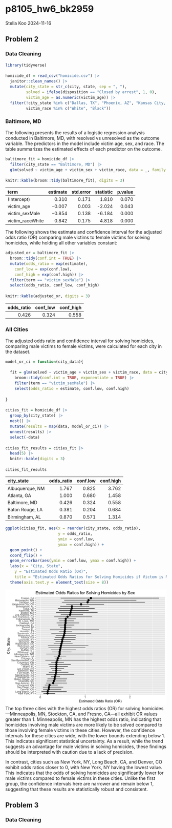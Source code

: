 p8105_hw6_bk2959
================
Stella Koo
2024-11-16

## Problem 2

### Data Cleaning

``` r
library(tidyverse)

homicide_df = read_csv("homicide.csv") |>
  janitor::clean_names() |>
  mutate(city_state = str_c(city, state, sep = ", "),
         solved = ifelse(disposition == "Closed by arrest", 1, 0), 
         victim_age = as.numeric(victim_age)) |>
  filter(!city_state %in% c("Dallas, TX", "Phoenix, AZ", "Kansas City, MO", "Tulsa, AL"),
         victim_race %in% c("White", "Black")) 
```

### Baltimore, MD

The following presents the results of a logistic regression analysis
conducted in Baltimore, MD, with resolved vs unresolved as the outcome
variable. The predictors in the model include victim age, sex, and race.
The table summarizes the estimated effects of each predictor on the
outcome.

``` r
baltimore_fit = homicide_df |>
  filter(city_state == "Baltimore, MD") |>
  glm(solved ~ victim_age + victim_sex + victim_race, data = _, family = binomial)

knitr::kable(broom::tidy(baltimore_fit), digits = 3)
```

| term             | estimate | std.error | statistic | p.value |
|:-----------------|---------:|----------:|----------:|--------:|
| (Intercept)      |    0.310 |     0.171 |     1.810 |   0.070 |
| victim_age       |   -0.007 |     0.003 |    -2.024 |   0.043 |
| victim_sexMale   |   -0.854 |     0.138 |    -6.184 |   0.000 |
| victim_raceWhite |    0.842 |     0.175 |     4.818 |   0.000 |

The following shows the estimate and confidence interval for the
adjusted odds ratio (OR) comparing male victims to female victims for
solving homicides, while holding all other variables constant:

``` r
adjusted_or = baltimore_fit |>
  broom::tidy(conf.int = TRUE) |>
  mutate(odds_ratio = exp(estimate),
    conf_low = exp(conf.low),
    conf_high = exp(conf.high)) |> 
  filter(term == "victim_sexMale") |>
  select(odds_ratio, conf_low, conf_high)

knitr::kable(adjusted_or, digits = 3)
```

| odds_ratio | conf_low | conf_high |
|-----------:|---------:|----------:|
|      0.426 |    0.324 |     0.558 |

### All Cities

The adjusted odds ratio and confidence interval for solving homicides,
comparing male victims to female victims, were calculated for each city
in the dataset.

``` r
model_or_ci = function(city_data){
  
  fit = glm(solved ~ victim_age + victim_sex + victim_race, data = city_data, family = binomial) |>
    broom::tidy(conf.int = TRUE, exponentiate = TRUE) |>
    filter(term == "victim_sexMale") |>
    select(odds_ratio = estimate, conf.low, conf.high)
  
}

cities_fit = homicide_df |>
  group_by(city_state) |>
  nest() |>
  mutate(results = map(data, model_or_ci)) |>
  unnest(results) |>
  select(-data)

cities_fit_results = cities_fit |>
  head(5) |>
  knitr::kable(digits = 3)

cities_fit_results
```

| city_state      | odds_ratio | conf.low | conf.high |
|:----------------|-----------:|---------:|----------:|
| Albuquerque, NM |      1.767 |    0.825 |     3.762 |
| Atlanta, GA     |      1.000 |    0.680 |     1.458 |
| Baltimore, MD   |      0.426 |    0.324 |     0.558 |
| Baton Rouge, LA |      0.381 |    0.204 |     0.684 |
| Birmingham, AL  |      0.870 |    0.571 |     1.314 |

``` r
ggplot(cities_fit, aes(x = reorder(city_state, odds_ratio), 
                       y = odds_ratio, 
                       ymin = conf.low, 
                       ymax = conf.high)) +
  geom_point() +
  coord_flip() +
  geom_errorbar(aes(ymin = conf.low, ymax = conf.high)) +
  labs(x = "City, State",
    y = "Estimated Odds Ratio (OR)",
    title = "Estimated Odds Ratios for Solving Homicides if Victom is Male") +  
  theme(axis.text.y = element_text(size = 8))
```

![](p8105_hw6_bk2959_files/figure-gfm/unnamed-chunk-5-1.png)<!-- --> The
top three cities with the highest odds ratios (OR) for solving
homicides—Minneapolis, MN, Stockton, CA, and Fresno, CA—all exhibit OR
values greater than 1. Minneapolis, MN has the highest odds ratio,
indicating that homicides involving male victims are more likely to be
solved compared to those involving female victims in these cities.
However, the confidence intervals for these cities are wide, with the
lower bounds extending below 1. This indicates significant statistical
uncertainty. As a result, while the trend suggests an advantage for male
victims in solving homicides, these findings should be interpreted with
caution due to a lack of precision.

In contrast, cities such as New York, NY, Long Beach, CA, and Denver, CO
exhibit odds ratios closer to 0, with New York, NY having the lowest
value. This indicates that the odds of solving homicides are
significantly lower for male victims compared to female victims in these
cities. Unlike the first group, the confidence intervals here are
narrower and remain below 1, suggesting that these results are
statistically robust and consistent.

## Problem 3

### Data Cleaning

